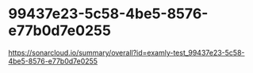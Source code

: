 # 99437e23-5c58-4be5-8576-e77b0d7e0255
https://sonarcloud.io/summary/overall?id=examly-test_99437e23-5c58-4be5-8576-e77b0d7e0255
